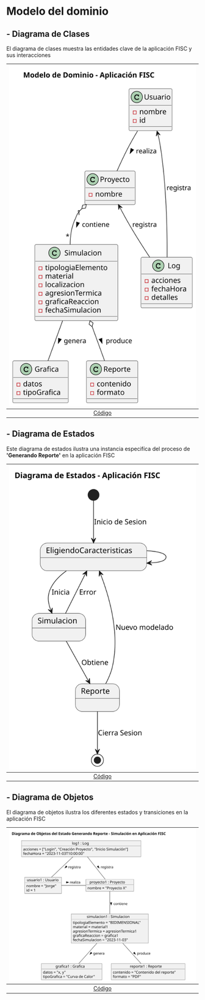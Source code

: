 # Modelo del dominio

## - Diagrama de Clases

El diagrama de clases muestra las entidades clave de la aplicación FISC y sus interacciones

| ![Clases](/imagenes/modelosUML/diagramaClases.svg) | 
|  :-----------------------------------------------: |
|      [Código](/modelosUML/diagramaClases.puml)     |

## - Diagrama de Estados

Este diagrama de estados ilustra una instancia especifíca del proceso de **'Generando Reporte'** en la aplicación FISC

 | ![Estados](/imagenes/modelosUML/diagramaEstados.svg) |
 |  :-------------------------------------------------: |
 |      [Código](/modelosUML/diagramaEstados.puml)      |

## - Diagrama de Objetos

El diagrama de objetos ilustra los diferentes estados y transiciones en la aplicación FISC

| ![Clases](/imagenes/modelosUML/diagramaObjetos.svg) |
| :-------------------------------------------------: |
|     [Código](/modelosUML/diagramaObjetos.puml)      |
